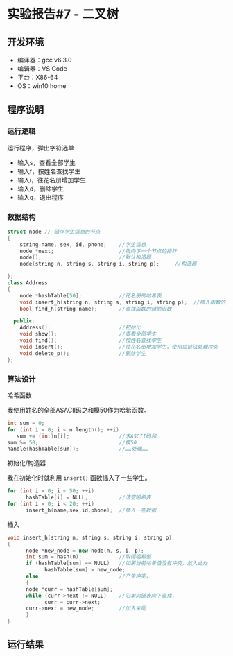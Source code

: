 # 实验报告#7 - 二叉树


## 开发环境

- 编译器：gcc v6.3.0
- 编辑器：VS Code
- 平台：X86-64
- OS：win10 home

## 程序说明

### 运行逻辑

运行程序，弹出字符选单

- 输入s，查看全部学生
- 输入f，按姓名查找学生
- 输入i，往花名册增加学生
- 输入d，删除学生
- 输入q，退出程序

### 数据结构

```c++
struct node // 储存学生信息的节点
{
    string name, sex, id, phone;    //学生信息
    node *next;                     //指向下一个节点的指针
    node();                         //默认构造器
    node(string n, string s, string i, string p);     //构造器

};
class Address
{
    node *hashTable[50];            //花名册的哈希表
    void insert_h(string n, string s, string i, string p);  //插入函数的辅助函数
    bool find_h(string name);       //查找函数的辅助函数

  public:
    Address();                      //初始化
    void show();                    //查看全部学生
    void find();                    //按姓名查找学生
    void insert();                  //往花名册增加学生，使用拉链法处理冲突
    void delete_p();                //删除学生
};
```

### 算法设计

哈希函数

我使用姓名的全部ASACII码之和模50作为哈希函数。

```c++
int sum = 0;
for (int i = 0; i < n.length(); ++i)
   sum += (int)n[i];                //求ASCII码和
sum %= 50;                          //模50
handle(hashTable[sum]);             //……处理……
```

初始化/构造器

我在初始化时就利用 `insert()` 函数插入了一些学生。

```c++
for (int i = 0; i < 50; ++i)
      hashTable[i] = NULL;          //清空哈希表
for (int i = 0; i < 20; ++i)
      insert_h(name,sex,id,phone);  //插入一些数据
```

插入

```c++
void insert_h(string n, string s, string i, string p)
{
      node *new_node = new node(n, s, i, p);
      int sum = hash(n);            //取得哈希值
      if (hashTable[sum] == NULL)   //如果当前哈希值没有冲突，放入此处
            hashTable[sum] = new_node;
      else                          //产生冲突，
      {
      node *curr = hashTable[sum];
      while (curr->next != NULL)    //沿单向链表向下查找，
            curr = curr->next;
      curr->next = new_node;        //加入末尾
      }
}
```


## 运行结果

```c++

```